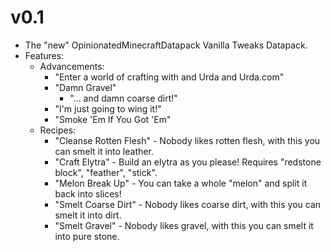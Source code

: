 # v0.1

- The "new" OpinionatedMinecraftDatapack Vanilla Tweaks Datapack.
- Features:
  - Advancements:
    - "Enter a world of crafting with and Urda and Urda.com"
    - "Damn Gravel"
      - "... and damn coarse dirt!"
    - "I'm just going to wing it!"
    - "Smoke 'Em If You Got 'Em"
  - Recipes:
    - "Cleanse Rotten Flesh" - Nobody likes rotten flesh, with this you can smelt it into leather.
    - "Craft Elytra" - Build an elytra as you please! Requires "redstone block", "feather", "stick".
    - "Melon Break Up" - You can take a whole "melon" and split it back into slices!
    - "Smelt Coarse Dirt" - Nobody likes coarse dirt, with this you can smelt it into dirt.
    - "Smelt Gravel" - Nobody likes gravel, with this you can smelt it into pure stone.
